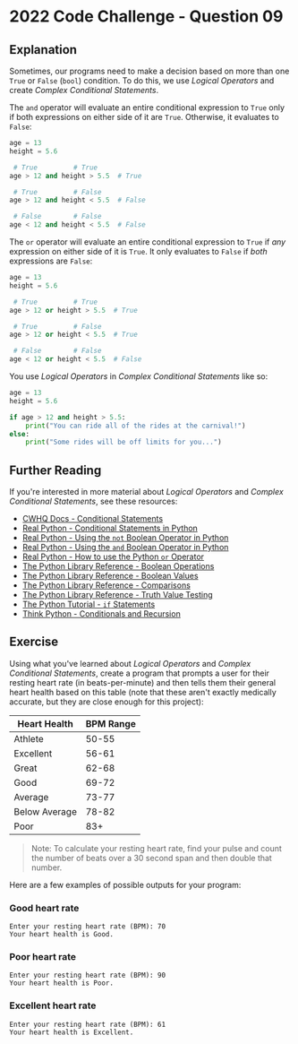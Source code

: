 # 2022 Code Challenge - Question 09 

## Explanation

Sometimes, our programs need to make a decision based on more than one 
`True` or `False` (`bool`) condition. To do this, we use *Logical Operators*
and create *Complex Conditional Statements*. 

The `and` operator will evaluate an entire conditional expression to `True`
only if both expressions on either side of it are `True`. Otherwise, it
evaluates to `False`:

```python
age = 13
height = 5.6

 # True         # True
age > 12 and height > 5.5  # True

 # True         # False
age > 12 and height < 5.5  # False 

 # False        # False
age < 12 and height < 5.5  # False
```

The `or` operator will evaluate an entire conditional expression to `True`
if *any* expression on either side of it is `True`. It only evaluates to
`False` if *both* expressions are `False`:


```python
age = 13
height = 5.6

 # True         # True
age > 12 or height > 5.5  # True

 # True         # False
age > 12 or height < 5.5  # True 

 # False        # False
age < 12 or height < 5.5  # False
```

You use *Logical Operators* in *Complex Conditional Statements* like so:

```python
age = 13
height = 5.6

if age > 12 and height > 5.5:
    print("You can ride all of the rides at the carnival!")
else:
    print("Some rides will be off limits for you...")
```

## Further Reading

If you're interested in more material about *Logical Operators* and *Complex Conditional Statements*, see these resources:
-   [CWHQ Docs - Conditional Statements](https://docs.codewizardshq.com/python/python-language/#nested-conditional-statements)
-   [Real Python - Conditional Statements in Python](https://realpython.com/python-conditional-statements/)
-   [Real Python - Using the `not` Boolean Operator in Python](https://realpython.com/python-not-operator/)
-   [Real Python - Using the `and` Boolean Operator in Python](https://realpython.com/python-and-operator/)
-   [Real Python - How to use the Python `or` Operator ](https://realpython.com/python-or-operator/)
-   [The Python Library Reference - Boolean Operations](https://docs.python.org/3/library/stdtypes.html#boolean-operations-and-or-not)
-   [The Python Library Reference - Boolean Values](https://docs.python.org/3/library/stdtypes.html#boolean-values)
-   [The Python Library Reference - Comparisons](https://docs.python.org/3/library/stdtypes.html#comparisons)
-   [The Python Library Reference - Truth Value Testing](https://docs.python.org/3/library/stdtypes.html#truth-value-testing)
-   [The Python Tutorial - `if` Statements](https://docs.python.org/3/tutorial/controlflow.html#if-statements)
-   [Think Python - Conditionals and Recursion](https://greenteapress.com/thinkpython2/html/thinkpython2006.html)

## Exercise

Using what you've learned about *Logical Operators* and *Complex Conditional Statements*, create
a program that prompts a user for their resting heart rate (in beats-per-minute) and then
tells them their general heart health based on this table (note that these aren't exactly
medically accurate, but they are close enough for this project):

| Heart Health  | BPM Range |
|---------------|-----------|
| Athlete       | 50-55     |
| Excellent     | 56-61     |
| Great         | 62-68     |
| Good          | 69-72     |
| Average       | 73-77     |
| Below Average | 78-82     |
| Poor          | 83+       |

> Note: To calculate your resting heart rate, find your pulse and count the number of
> beats over a 30 second span and then double that number.

Here are a few examples of possible outputs for your program:

### Good heart rate
```text
Enter your resting heart rate (BPM): 70
Your heart health is Good.
```

### Poor heart rate
```text
Enter your resting heart rate (BPM): 90
Your heart health is Poor.
```

### Excellent heart rate
```text
Enter your resting heart rate (BPM): 61
Your heart health is Excellent.
```
